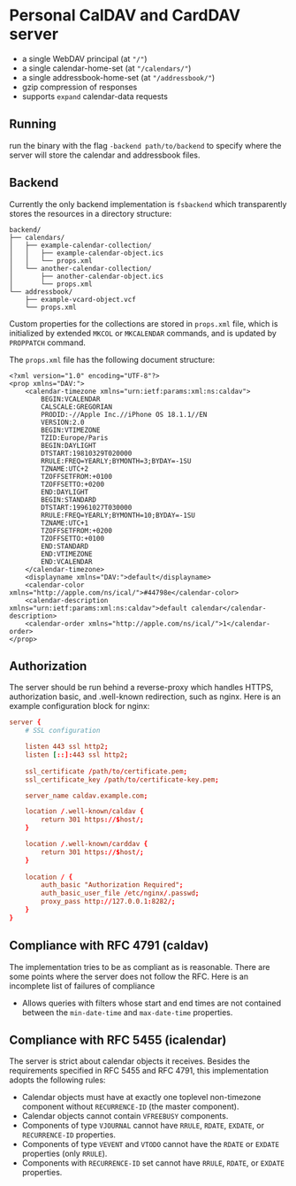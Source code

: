 # Personal CalDAV and CardDAV server

- a single WebDAV principal (at `"/"`)
- a single calendar-home-set (at `"/calendars/"`)
- a single addressbook-home-set (at `"/addressbook/"`)
- gzip compression of responses
- supports `expand` calendar-data requests

## Running

run the binary with the flag `-backend path/to/backend` to specify where the server will store the calendar and addressbook files.

## Backend

Currently the only backend implementation is `fsbackend` which transparently stores the resources in a directory structure:

```
backend/
├── calendars/
│   ├── example-calendar-collection/
│   │   ├── example-calendar-object.ics
│   │   └── props.xml
│   └── another-calendar-collection/
│       ├── another-calendar-object.ics
│       └── props.xml
└── addressbook/
    ├── example-vcard-object.vcf
    └── props.xml
```

Custom properties for the collections are stored in `props.xml` file, which is initialized by extended `MKCOL` or `MKCALENDAR` commands, and is updated by `PROPPATCH` command.

The `props.xml` file has the following document structure:

```text/xml
<?xml version="1.0" encoding="UTF-8"?>
<prop xmlns="DAV:">
    <calendar-timezone xmlns="urn:ietf:params:xml:ns:caldav">
        BEGIN:VCALENDAR
        CALSCALE:GREGORIAN
        PRODID:-//Apple Inc.//iPhone OS 18.1.1//EN
        VERSION:2.0
        BEGIN:VTIMEZONE
        TZID:Europe/Paris
        BEGIN:DAYLIGHT
        DTSTART:19810329T020000
        RRULE:FREQ=YEARLY;BYMONTH=3;BYDAY=-1SU
        TZNAME:UTC+2
        TZOFFSETFROM:+0100
        TZOFFSETTO:+0200
        END:DAYLIGHT
        BEGIN:STANDARD
        DTSTART:19961027T030000
        RRULE:FREQ=YEARLY;BYMONTH=10;BYDAY=-1SU
        TZNAME:UTC+1
        TZOFFSETFROM:+0200
        TZOFFSETTO:+0100
        END:STANDARD
        END:VTIMEZONE
        END:VCALENDAR
    </calendar-timezone>
    <displayname xmlns="DAV:">default</displayname>
    <calendar-color xmlns="http://apple.com/ns/ical/">#44798e</calendar-color>
    <calendar-description xmlns="urn:ietf:params:xml:ns:caldav">default calendar</calendar-description>
    <calendar-order xmlns="http://apple.com/ns/ical/">1</calendar-order>
</prop>
```

## Authorization

The server should be run behind a reverse-proxy which handles HTTPS, authorization basic, and .well-known redirection, such as nginx. Here is an example configuration block for nginx:

```conf
server {
	# SSL configuration

	listen 443 ssl http2;
	listen [::]:443 ssl http2;
	
	ssl_certificate /path/to/certificate.pem;
	ssl_certificate_key /path/to/certificate-key.pem;

	server_name caldav.example.com;

	location /.well-known/caldav {
		return 301 https://$host/;
	}

	location /.well-known/carddav {
		return 301 https://$host/;
	}
	
	location / {
		auth_basic "Authorization Required";
		auth_basic_user_file /etc/nginx/.passwd;
		proxy_pass http://127.0.0.1:8282/;
	}
}
```

## Compliance with RFC 4791 (caldav)

The implementation tries to be as compliant as is reasonable. There are some points where the server does not follow the RFC. Here is an incomplete list of failures of compliance

- Allows queries with filters whose start and end times are not contained between the `min-date-time` and `max-date-time` properties.

## Compliance with RFC 5455 (icalendar)

The server is strict about calendar objects it receives. Besides the requirements specified in RFC 5455 and RFC 4791, this implementation adopts the following rules:

- Calendar objects must have at exactly one toplevel non-timezone component without `RECURRENCE-ID` (the master component).
- Calendar objects cannot contain `VFREEBUSY` components.
- Components of type `VJOURNAL` cannot have `RRULE`, `RDATE`, `EXDATE`, or `RECURRENCE-ID` properties.
- Components of type `VEVENT` and `VTODO` cannot have the `RDATE` or `EXDATE` properties (only `RRULE`).
- Components with `RECURRENCE-ID` set cannot have `RRULE`, `RDATE`, or `EXDATE` properties.
